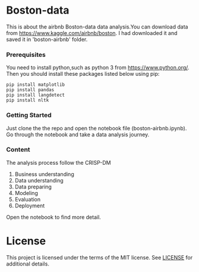 # Boston-data

This is about the airbnb Boston-data data analysis.You can download data from https://www.kaggle.com/airbnb/boston.
I had downloaded it and saved it in 'boston-airbnb' folder.

### Prerequisites

You need to install python,such as python 3 from https://www.python.org/.
Then you should install these packages listed below using pip:

```
pip install matplotlib
pip install pandas 
pip install langdetect 
pip install nltk 
```

### Getting Started

Just clone the the repo and open the notebook file (boston-airbnb.ipynb).
Go through the notebook and take a data analysis journey.

### Content
The analysis process follow the CRISP-DM

1. Business understanding
2. Data understanding
3. Data preparing
4. Modeling 
5. Evaluation
6. Deployment

Open the notebook to find more detail.


# License

This project is licensed under the terms of the MIT license. See [LICENSE](https://github.com/ahomer/airbnb_bst/blob/master/LICENSE) for additional details.
